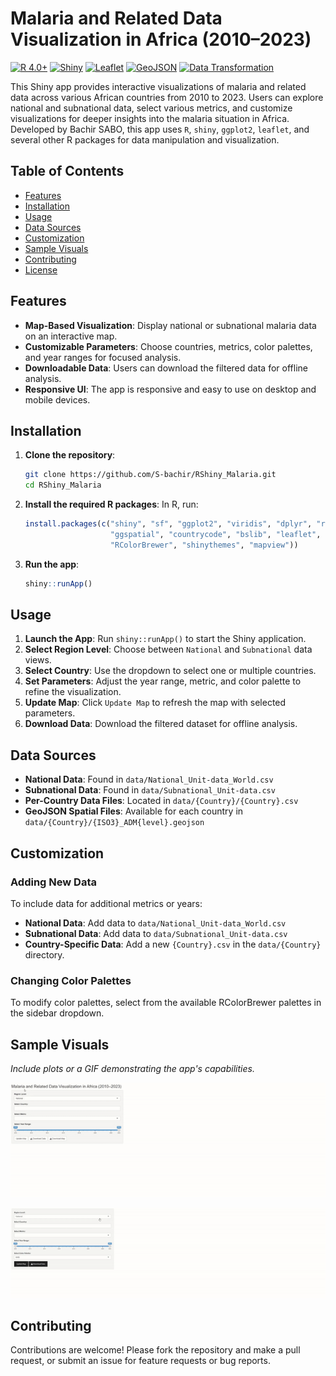 # Malaria and Related Data Visualization in Africa (2010–2023)

[![R 4.0+](https://img.shields.io/badge/R-4.0%2B-blue)](https://cran.r-project.org/)
[![Shiny](https://img.shields.io/badge/Shiny-App-%234CAF50)](https://shiny.rstudio.com/)
[![Leaflet](https://img.shields.io/badge/Mapping-Leaflet-%2300BFFF)](https://rstudio.github.io/leaflet/)
[![GeoJSON](https://img.shields.io/badge/GeoData-GeoJSON-%23444444)](https://geojson.org/)
[![Data Transformation](https://img.shields.io/badge/Data--Transformation-dplyr-%23FF9A00)](https://dplyr.tidyverse.org/)



This Shiny app provides interactive visualizations of malaria and related data across various African countries from 2010 to 2023. Users can explore national and subnational data, select various metrics, and customize visualizations for deeper insights into the malaria situation in Africa. Developed by Bachir SABO, this app uses `R`, `shiny`, `ggplot2`, `leaflet`, and several other R packages for data manipulation and visualization.

## Table of Contents

- [Features](#features)
- [Installation](#installation)
- [Usage](#usage)
- [Data Sources](#data-sources)
- [Customization](#customization)
- [Sample Visuals](#sample-visuals)
- [Contributing](#contributing)
- [License](#license)

## Features

- **Map-Based Visualization**: Display national or subnational malaria data on an interactive map.
- **Customizable Parameters**: Choose countries, metrics, color palettes, and year ranges for focused analysis.
- **Downloadable Data**: Users can download the filtered data for offline analysis.
- **Responsive UI**: The app is responsive and easy to use on desktop and mobile devices.

## Installation

1. **Clone the repository**:
    ```bash
    git clone https://github.com/S-bachir/RShiny_Malaria.git
    cd RShiny_Malaria
    ```

2. **Install the required R packages**:
    In R, run:
    ```R
    install.packages(c("shiny", "sf", "ggplot2", "viridis", "dplyr", "readr", 
                       "ggspatial", "countrycode", "bslib", "leaflet", 
                       "RColorBrewer", "shinythemes", "mapview"))
    ```

3. **Run the app**:
    ```R
    shiny::runApp()
    ```

## Usage

1. **Launch the App**: Run `shiny::runApp()` to start the Shiny application.
2. **Select Region Level**: Choose between `National` and `Subnational` data views.
3. **Select Country**: Use the dropdown to select one or multiple countries.
4. **Set Parameters**: Adjust the year range, metric, and color palette to refine the visualization.
5. **Update Map**: Click `Update Map` to refresh the map with selected parameters.
6. **Download Data**: Download the filtered dataset for offline analysis.

## Data Sources

- **National Data**: Found in `data/National_Unit-data_World.csv`
- **Subnational Data**: Found in `data/Subnational_Unit-data.csv`
- **Per-Country Data Files**: Located in `data/{Country}/{Country}.csv`
- **GeoJSON Spatial Files**: Available for each country in `data/{Country}/{ISO3}_ADM{level}.geojson`

## Customization

### Adding New Data

To include data for additional metrics or years:
- **National Data**: Add data to `data/National_Unit-data_World.csv`
- **Subnational Data**: Add data to `data/Subnational_Unit-data.csv`
- **Country-Specific Data**: Add a new `{Country}.csv` in the `data/{Country}` directory.

### Changing Color Palettes

To modify color palettes, select from the available RColorBrewer palettes in the sidebar dropdown.

## Sample Visuals

*Include plots or a GIF demonstrating the app's capabilities.*

<p align="center">
  <img src="plots/GIF/Rshinymalariademo_staticmap.gif" alt="App Demo Static"/>
</p>
<p align="center">
  <img src="plots/GIF/Rshinymalariademo_interractivemap.gif" alt="App Demo Interactive"/>
</p>


## Contributing

Contributions are welcome! Please fork the repository and make a pull request, or submit an issue for feature requests or bug reports.
